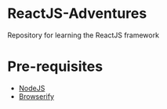 # ReactJS-Adventures

Repository for learning the ReactJS framework

# Pre-requisites

* [NodeJS](https://nodejs.org/en/)
* [Browserify](http://browserify.org/)
